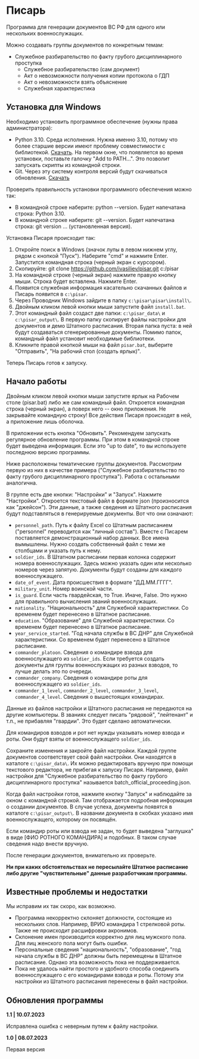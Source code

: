 # Писарь
Программа для генерации документов ВС РФ для одного или нескольких военнослужащих.

Можно создавать группы документов по конкретным темам:
* Служебное разбирательство по факту грубого дисциплинарного проступка
	* Служебное разбирательство (сам документ)
	* Акт о невозможности получения копии протокола о ГДП
	* Акт о невозможности взять объяснение
	* Служебная характеристика
	
## Установка для Windows
Необходимо установить программное обеспечение (нужны права администратора):
* Python 3.10. Среда исполнения. Нужна именно 3.10, потому что более старшие версии имеют проблему совместимости с библиотекой. [Скачать](https://www.python.org/ftp/python/3.10.0/python-3.10.0-amd64.exe). На первом окне, что появляется во время установки, поставьте галочку "Add to PATH...". Это позволит запускать скрипты из командной строки.
* Git. Через эту систему контроля версий будут скачиваться обновления. [Скачать](https://github.com/git-for-windows/git/releases/download/v2.41.0.windows.1/Git-2.41.0-64-bit.exe)	

Проверить правильность установки программного обеспечения можно так:
* В командной строке наберите: python --version. Будет напечатана строка: Python 3.10.
* В командной строке наберите: git --version. Будет напечатана строка: git version ... (установленная версия).


Установка Писаря происходит так:
1. Откройте поиск в Windows (значок лупы в левом нижнем углу, рядом с кнопкой "Пуск"). Наберите "cmd" и нажмите Enter. Запустится командная строка (черный экран с курсором).
2. Скопируйте: git clone https://github.com/ivasiliev/pisar.git c:/pisar
3. На командной строке (черный экран) нажмите правую кнопку мыши. Строка будет вставлена. Нажмите Enter.
4. Появится служебная информация касательно скачанных файлов и Писарь появится в `c:\pisar`.
5. Через Проводник Windows зайдите в папку `c:\pisar\pisar\install\`.
6. Двойным кликом левой кнопки мыши запустите файл `install.bat`.
7. Этот командный файл создаст две папки: `c:\pisar_data\` и `c:\pisar_output\`. В первую папку скопирует файлы настройки для документов и демо Штатного расписания. Вторая папка пуста: в ней будут создаваться сгенерированные документы. Помимо папок, командный файл установит необходимые библиотеки.
8. Кликните правой кнопкой мыши на файл `pisar.bat`, выберите "Отправить", "На рабочий стол (создать ярлык)".


Теперь Писарь готов к запуску.

## Начало работы
Двойным кликом левой кнопки мыши запустите ярлык на Рабочем столе (pisar.bat) либо же сам командный файл. Откроется командная строка (черный экран), а поверх него -- окно приложения. Не закрывайте командную строку! Все действия Писаря происходят в ней, а приложение лишь оболочка.

В приложении есть кнопка "Обновить". Рекомендуем запускать регулярное обновление программы. При этом в командной строке будет выведена информация. Если это "up to date", то вы используете последнюю версию программы.

Ниже расположены тематические группы документов. Рассмотрим первую из них в качестве примера ("Служебное разбирательство по факту грубого дисциплинарного проступка"). Работа с остальными аналогична.

В группе есть две кнопки: "Настройки" и "Запуск". Нажмите "Настройки". Откроется текстовый файл в формате json (произносится как "джейсон"). Эти данные, а также сведения из Штатного расписания будут подставляться в генерируемые документы. Вот что они означают:
* `personnel_path`. Путь к файлу Excel со Штатным расписанием ("personnel" переводится как "личный состав"). Вместе с Писарем поставляется демонстрационный набор данных. Все имена вымышлены. Нужно создать собственный файл с теми же столбцами и указать путь к нему.
* `soldier_ids`. В Штатном расписании первая колонка содержит номера военнослужащих. Здесь можно указать один или несколько номеров через запятую. Документы будут созданы для каждого военнослужащего.
* `date_of_event`. Дата происшествия в формате "ДД.ММ.ГГГГ".
* `military_unit`. Номер воинской части.
* `is_guard`. Если часть гвардейская, то True. Иначе, False. Это нужно для правильного вычисления званий военнослужащих.
* `nationality`. "Национальность" для Служебной характеристики. Со временем будет перенесено в Штатное расписание.
* `education`. "Образование" для Служебной характеристики. Со временем будет перенесено в Штатное расписание.
* `year_service_started`. "Год начала службы в ВС ДНР" для Служебной характеристики. Со временем будет перенесено в Штатное расписание.
* `commander_platoon`. Сведения о командире взвода для военнослужащего из `soldier_ids`. Если требуется создать документы для группы военнослужащих из разных взводов, то лучше делать это по очереди. 
* `commander_company`. Сведения о командире роты для военнослужащего из `soldier_ids`.
* `commander_1_level`, `commander_2_level`, `commander_3_level`, `commander_4_level`. Сведения о вышестоящих командирах.

Данные из файлов настройки и Штатного расписания не передаются на другие компьютеры. В званиях следует писать "рядовой", "лейтенант" и т.п., не прибавляя "гвардии". Это будет сделано автоматически.

Для командиров взводов и рот нет нужды указывать номер взвода и роты. Они будут взяты от военнослужащего `soldier_ids`.

Сохраните изменения и закройте файл настройки. Каждой группе документов соответствует свой файл настройки. Они находятся в каталоге `c:\pisar_data\`. Их можно редактировать вручную при помощи текстового редактора, не прибегая к запуску Писаря. Например, файл настройки для "Служебное разбирательство по факту грубого дисциплинарного проступка" называется batch_official_proceeding.json.

Когда файл настройки готов, нажмите кнопку "Запуск" и наблюдайте за окном с командной строкой. Там отображается подробная информация о создании документов. В случае успеха, документы появятся в каталоге `c:\pisar_output\`. В названии документа в скобках указано имя военнослужащего, которому он посвящён.

Если командир роты или взвода не задан, то будет выведена "заглушка" в виде [ФИО РОТНОГО КОМАНДИРА] и подобных. В таком случае сведения надо внести вручную. 

После генерации документов, внимательно их проверьте.

**Ни при каких обстоятельствах не пересылайте Штатное расписание либо другие "чувствительные" данные разработчикам программы.**

## Известные проблемы и недостатки

Мы исправим их так скоро, как возможно.

* Программа некорректно склоняет должности, состоящие из нескольких слов. Например, ВРИО командира 1 стрелковой роты. Также не происходит расшифровки акронимов.
* Склонение имен производится корректно для лиц мужского пола. Для лиц женского пола могут быть ошибки.
* Персональные сведения "национальность", "образование", "год начала службы в ВС ДНР" должны быть перемещены в Штатное расписание. Однако эта возможность пока не поддерживается.
* Пока не удалось найти простого и удобного способа соединить военнослужащего с его командирами взвода и роты. Потому эти настройки из Штатного расписания перенесены в файл настройки.

## Обновления программы
**1.1 | 10.07.2023**

Исправлена ошибка с неверным путем к файлу настройки.

**1.0 | 08.07.2023**

Первая версия

	